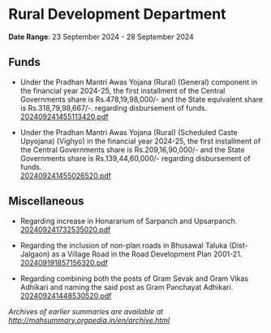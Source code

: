 # Rural Development Department

**Date Range**: 23 September 2024 - 28 September 2024


## Funds
- Under the Pradhan Mantri Awas Yojana (Rural) (General) component in the financial year 2024-25, the first installment of the Central Governments share                          is Rs.478,19,98,000/- and the State equivalent share is Rs.318,79,98,667/-. regarding disbursement of funds.\
  [202409241455113420.pdf](https://gr.maharashtra.gov.in/Site/Upload/Government%20Resolutions/English/202409241455113420.pdf)

- Under the Pradhan Mantri Awas Yojana (Rural) (Scheduled Caste Upyojana) (Vighyo) in the financial year 2024-25, the first installment of the Central Governments share is Rs.209,16,90,000/- and the State                        Governments share is Rs.139,44,60,000/- regarding disbursement of funds.\
  [202409241455026520.pdf](https://gr.maharashtra.gov.in/Site/Upload/Government%20Resolutions/English/202409241455026520.pdf)

## Miscellaneous
- Regarding increase in Honararium of Sarpanch and Upsarpanch.\
  [202409241732535020.pdf](https://gr.maharashtra.gov.in/Site/Upload/Government%20Resolutions/English/202409241732535020.pdf)

- Regarding the inclusion of non-plan roads in Bhusawal Taluka (Dist-Jalgaon)  as a Village Road in the Road Development Plan 2001-21.\
  [202409191857156320.pdf](https://gr.maharashtra.gov.in/Site/Upload/Government%20Resolutions/English/202409191857156320.pdf)

- Regarding combining both the posts of Gram Sevak and Gram Vikas Adhikari and naming the said post as Gram Panchayat Adhikari.\
  [202409241448530520.pdf](https://gr.maharashtra.gov.in/Site/Upload/Government%20Resolutions/English/202409241448530520.pdf)


*Archives of earlier summaries are available at http://mahsummary.orgpedia.in/en/archive.html*